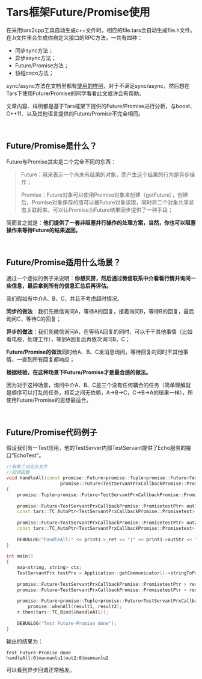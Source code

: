 # Tars框架Future/Promise使用

在采用tars2cpp工具自动生成c++文件时，相应的file.tars会自动生成file.h文件。在.h文件里会生成你自定义接口的RPC方法，一共有四种：

*   同步sync方法；
*   异步async方法；
*   Future/Promise方法；
*   协程coco方法；

sync/async方法在文档里都有[使用的样例](https://github.com/Tencent/Tars/blob/master/docs/tars_cpp_quickstart.md)，对于不满足sync/async，然后想在Tars下使用Future/Promise的同学看看此文或许会有帮助。

文章内容、样例都是基于Tars框架下提供的Future/Promise进行分析，与boost、C++11、以及其他语言提供的Future/Promise不完全相同。

&nbsp;

## **Future/Promise是什么？**

Future与Promise其实是二个完全不同的东西：

> Future：用来表示一个尚未有结果的对象，而产生这个结果的行为是异步操作；
> 
> Promise：Future对象可以使用Promise对象来创建（getFuture），创建后，Promise对象保存的值可以被Future对象读取，同时将二个对象共享状态关联起来。可以认Promise为Future结果同步提供了一种手段；

简而言之就是：**他们提供了一套非阻塞并行操作的处理方案，当然，你也可以阻塞操作来等待Future的结果返回。**

&nbsp;

## **Future/Promise适用什么场景？**

通过一个虚拟的例子来说明：**你想买房，然后通过微信联系中介看看行情并询问一些信息，最后拿到所有的信息汇总后再评估。**

我们假如有中介A、B、C，并且不考虑超时情况。

**同步的做法**：我们先微信询问A，等待A的回复，接着询问B，等待B的回复，最后询问C，等待C的回复；

**异步的做法**：我们先微信询问A，在等待A回复的同时，可以干干其他事情（比如看电视，处理工作），等到A回复后再依次询问B，C；

**Future/Promise的做法**同时给A、B、C发消息询问，等待回复的同时干其他事情，一直到所有回复都响应；

**根据经验，在这种场景下Future/Promise才是最合适的做法。**

因为对于这种场景，询问中介A、B、C是三个没有任何耦合的任务（简单理解就是顺序可以打乱的任务，相互之间无依赖，A-&gt;B-&gt;C，C-&gt;B-&gt;A的结果一样），所使用Future/Promise的思想最适合。

&nbsp;

## **Future/Promise代码例子**

假设我们有一Test应用，他的TestServer内部TestServant提供了Echo服务的接口“EchoTest”。

```cpp
//省略了对应头文件
//回调函数
void handleAll(const promise::Future<promise::Tuple<promise::Future<TestServantPrxCallbackPromise::PromisetestPtr>, 
                    promise::Future<TestServantPrxCallbackPromise::PromisetestPtr> > > &result)
{
    promise::Tuple<promise::Future<TestServantPrxCallbackPromise::PromisetestPtr>, promise::Future<TestServantPrxCallbackPromise::PromisetestPtr> > out = result.get();
 
    promise::Future<TestServantPrxCallbackPromise::PromisetestPtr> out1 = out.get<0>();
    const tars::TC_AutoPtr<TestServantPrxCallbackPromise::Promisetest> print1 = out1.get();
 
    promise::Future<TestServantPrxCallbackPromise::PromisetestPtr> out2 = out.get<1>();
    const tars::TC_AutoPtr<TestServantPrxCallbackPromise::Promisetest> print2 = out2.get();
 
    DEBUGLOG("handleAll:" << print1->_ret << "|" << print1->outStr << "|out2:" << print2->_ret << "|" << print2->outStr);
}
 
int main()
{
    map<string, string> ctx;
    TestServantPrx testPrx = Application::getCommunicator()->stringToProxy<TestServantPrx>("Test.TestServer.TestServant");
 
    promise::Future<TestServantPrxCallbackPromise::PromisetestPtr > result1 = testPrx->promise_async_EchoTest("manmanlu1", ctx);
    promise::Future<TestServantPrxCallbackPromise::PromisetestPtr > result2 = testPrx->promise_async_EchoTest("manmanlu2", ctx);
 
    promise::Future<promise::Tuple<promise::Future<TestServantPrxCallbackPromise::PromisetestPtr>, promise::Future<TestServantPrxCallbackPromise::PromisetestPtr> > > r =
        promise::whenAll(result1, result2);
    r.then(tars::TC_Bind(&handleAll));
 
    DEBUGLOG("Test Future-Promise done");
}
```
输出的结果为：
```
Test Future-Promise done
handleAll:0|manmanlu1|out2:0|manmanlu2
```

可以看到异步回调正常触发。